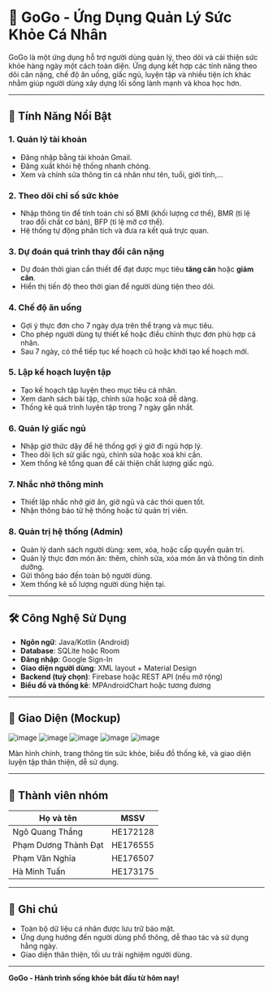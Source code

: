 # 💪 GoGo - Ứng Dụng Quản Lý Sức Khỏe Cá Nhân

GoGo là một ứng dụng hỗ trợ người dùng quản lý, theo dõi và cải thiện sức khỏe hàng ngày một cách toàn diện. Ứng dụng kết hợp các tính năng theo dõi cân nặng, chế độ ăn uống, giấc ngủ, luyện tập và nhiều tiện ích khác nhằm giúp người dùng xây dựng lối sống lành mạnh và khoa học hơn.

---

## 🚀 Tính Năng Nổi Bật

### 1. Quản lý tài khoản
- Đăng nhập bằng tài khoản Gmail.
- Đăng xuất khỏi hệ thống nhanh chóng.
- Xem và chỉnh sửa thông tin cá nhân như tên, tuổi, giới tính,...

### 2. Theo dõi chỉ số sức khỏe
- Nhập thông tin để tính toán chỉ số BMI (khối lượng cơ thể), BMR (tỉ lệ trao đổi chất cơ bản), BFP (tỉ lệ mỡ cơ thể).
- Hệ thống tự động phân tích và đưa ra kết quả trực quan.

### 3. Dự đoán quá trình thay đổi cân nặng
- Dự đoán thời gian cần thiết để đạt được mục tiêu **tăng cân** hoặc **giảm cân**.
- Hiển thị tiến độ theo thời gian để người dùng tiện theo dõi.

### 4. Chế độ ăn uống
- Gợi ý thực đơn cho 7 ngày dựa trên thể trạng và mục tiêu.
- Cho phép người dùng tự thiết kế hoặc điều chỉnh thực đơn phù hợp cá nhân.
- Sau 7 ngày, có thể tiếp tục kế hoạch cũ hoặc khởi tạo kế hoạch mới.

### 5. Lập kế hoạch luyện tập
- Tạo kế hoạch tập luyện theo mục tiêu cá nhân.
- Xem danh sách bài tập, chỉnh sửa hoặc xoá dễ dàng.
- Thống kê quá trình luyện tập trong 7 ngày gần nhất.

### 6. Quản lý giấc ngủ
- Nhập giờ thức dậy để hệ thống gợi ý giờ đi ngủ hợp lý.
- Theo dõi lịch sử giấc ngủ, chỉnh sửa hoặc xoá khi cần.
- Xem thống kê tổng quan để cải thiện chất lượng giấc ngủ.

### 7. Nhắc nhở thông minh
- Thiết lập nhắc nhở giờ ăn, giờ ngủ và các thói quen tốt.
- Nhận thông báo từ hệ thống hoặc từ quản trị viên.

### 8. Quản trị hệ thống (Admin)
- Quản lý danh sách người dùng: xem, xóa, hoặc cấp quyền quản trị.
- Quản lý thực đơn món ăn: thêm, chỉnh sửa, xóa món ăn và thông tin dinh dưỡng.
- Gửi thông báo đến toàn bộ người dùng.
- Xem thống kê số lượng người dùng hiện tại.

---

## 🛠️ Công Nghệ Sử Dụng

- **Ngôn ngữ**: Java/Kotlin (Android)
- **Database**: SQLite hoặc Room
- **Đăng nhập**: Google Sign-In
- **Giao diện người dùng**: XML layout + Material Design
- **Backend (tuỳ chọn)**: Firebase hoặc REST API (nếu mở rộng)
- **Biểu đồ và thống kê**: MPAndroidChart hoặc tương đương

---

## 🎨 Giao Diện (Mockup)
![image](https://github.com/user-attachments/assets/97554fd4-d7ee-4151-99d9-c55bd80136fd)
![image](https://github.com/user-attachments/assets/ce73bf35-3f12-454f-8f22-1f8d97bf1dd4)
![image](https://github.com/user-attachments/assets/b647a72c-505c-4637-93bd-4f4b18fcba6d)
![image](https://github.com/user-attachments/assets/f7802f9a-61d5-4df3-a3ff-f6dc7b5bd401)
![image](https://github.com/user-attachments/assets/2953aa23-a74b-4d47-8580-2ed99758764d)


Màn hình chính, trang thông tin sức khỏe, biểu đồ thống kê, và giao diện luyện tập thân thiện, dễ sử dụng.

---

## 👥 Thành viên nhóm

| Họ và tên              | MSSV       |
|------------------------|------------|
| Ngô Quang Thắng        | HE172128   |
| Phạm Dương Thành Đạt   | HE176555   |
| Phạm Văn Nghĩa         | HE176507   |
| Hà Minh Tuấn           | HE173175   |

---

## 📌 Ghi chú
- Toàn bộ dữ liệu cá nhân được lưu trữ bảo mật.
- Ứng dụng hướng đến người dùng phổ thông, dễ thao tác và sử dụng hằng ngày.
- Giao diện thân thiện, tối ưu trải nghiệm người dùng.

---

**GoGo - Hành trình sống khỏe bắt đầu từ hôm nay!**
